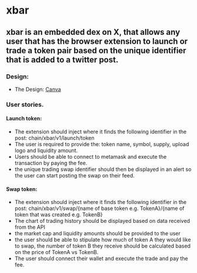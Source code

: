 # xbar

## xbar is an embedded dex on X, that allows any user that has the browser extension to launch or trade a token pair based on the unique identifier that is added to a twitter post.

### Design:
- The Design: [Canva](https://www.canva.com/design/DAGNkfNizzE/qRpThh7ZfYnDRnHE2wHC2w/view?utm_content=DAGNkfNizzE&utm_campaign=designshare&utm_medium=link&utm_source=editor)

### User stories.

#### Launch token:
- The extension should inject where it finds the following identifier in the post: chain/xbar/v1/launch/token
- The user is required to provide the: token name, symbol, supply, upload logo and liquidity amount.
- Users should be able to connect to metamask and execute the transaction by paying the fee.
- the unique trading swap identifier should then be displayed in an alert so the user can start posting the swap on their feed.

#### Swap token:
- The extension should inject where it finds the following identifier in the post: chain/xbar/v1/swap/{name of base token e.g. TokenA}/{name of token that was created e.g. TokenB}
- The chart of trading history should be displayed based on data received from the API
- the market cap and liquidity amounts should be provided to the user
- the user should be able to stipulate how much of token A they would like to swap, the number of token B they receive should be calculated based on the price of TokenA vs TokenB.
- The user should connect their wallet and execute the trade and pay the fee.